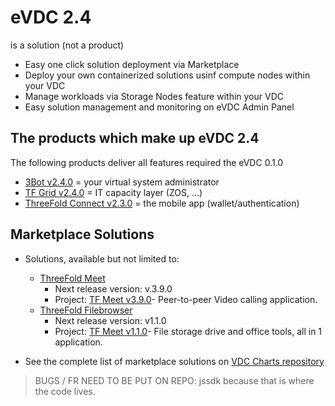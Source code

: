 # eVDC 2.4

is a solution (not a product)

- Easy one click solution deployment via Marketplace
- Deploy your own containerized solutions usinf compute nodes within your VDC
- Manage workloads via Storage Nodes feature within your VDC
- Easy solution management and monitoring on eVDC Admin Panel

## The products which make up eVDC 2.4

The following products deliver all features required the eVDC 0.1.0

- [3Bot v2.4.0](products/3bot2.4.md) = your virtual system administrator
- [TF Grid v2.4.0](products/tfgrid2.4.md) = IT capacity layer (ZOS, ...)
- [ThreeFold Connect v2.3.0](threefoldconnect2.3.md) = the mobile app (wallet/authentication)

## Marketplace Solutions

 - Solutions, available but not limited to:
 
    - [ThreeFold Meet](https://github.com/crystaluniverse/crystalmeet_frontend)
      - Next release version: v.3.9.0
      - Project: [TF Meet v3.9.0](https://github.com/orgs/crystaluniverse/projects/1)- Peer-to-peer Video calling application.
    - [ThreeFold Filebrowser](https://github.com/crystaluniverse/crystal_filebrowser)
      - Next release version: v1.1.0
      - Project: [TF Meet v1.1.0](https://github.com/crystaluniverse/crystal_filebrowser/projects/1)- File storage drive and office tools, all in 1 application.
      
- See the complete list of marketplace solutions on [VDC Charts repository](https://github.com/threefoldtech/vdc-solutions-charts)

> BUGS / FR NEED TO BE PUT ON REPO:  jssdk because that is where the code lives.


